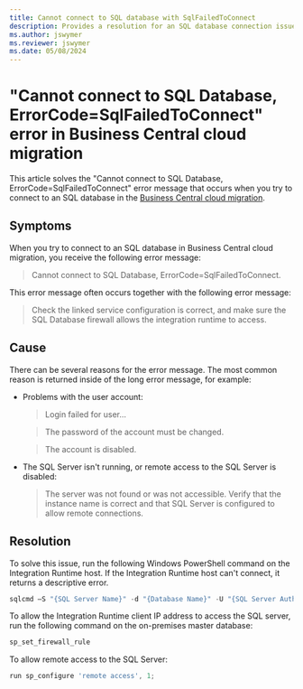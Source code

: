 ```yaml
---
title: Cannot connect to SQL database with SqlFailedToConnect
description: Provides a resolution for an SQL database connection issue in Business Central cloud migration.
ms.author: jswymer 
ms.reviewer: jswymer 
ms.date: 05/08/2024
---
```

# "Cannot connect to SQL Database, ErrorCode=SqlFailedToConnect" error in Business Central cloud migration

This article solves the "Cannot connect to SQL Database, ErrorCode=SqlFailedToConnect" error message that occurs when you try to connect to an SQL database in the [Business Central cloud migration](/dynamics365/business-central/dev-itpro/administration/migration-manage).

## Symptoms

When you try to connect to an SQL database in Business Central cloud migration, you receive the following error message:

> Cannot connect to SQL Database, ErrorCode=SqlFailedToConnect.

This error message often occurs together with the following error message:

> Check the linked service configuration is correct, and make sure the SQL Database firewall allows the integration runtime to access.

## Cause

There can be several reasons for the error message. The most common reason is returned inside of the long error message, for example:

- Problems with the user account:

  > Login failed for user...

  > The password of the account must be changed.

  > The account is disabled.

- The SQL Server isn't running, or remote access to the SQL Server is disabled:

  > The server was not found or was not accessible. Verify that the instance name is correct and that SQL Server is configured to allow remote connections.

## Resolution

To solve this issue, run the following Windows PowerShell command on the Integration Runtime host. If the Integration Runtime host can't connect, it returns a descriptive error.

```powershell
sqlcmd –S "{SQL Server Name}" -d "{Database Name}" -U "{SQL Server Authenticated User Name}" -P "{PlaceholderSQLServerAuthenticatedPassword}" -Q 'select * from [dbo].[Intelligent Cloud]'
```

To allow the Integration Runtime client IP address to access the SQL server, run the following command on the on-premises master database:

```powershell
sp_set_firewall_rule
```

To allow remote access to the SQL Server:

```powershell
run sp_configure 'remote access', 1; 
```
